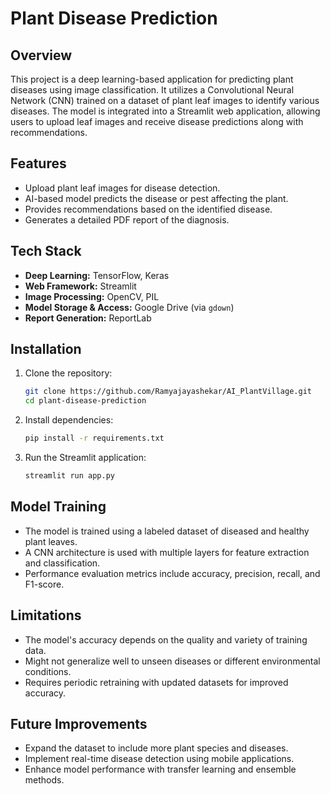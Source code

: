 # Plant Disease Prediction

## Overview
This project is a deep learning-based application for predicting plant diseases using image classification. It utilizes a Convolutional Neural Network (CNN) trained on a dataset of plant leaf images to identify various diseases. The model is integrated into a Streamlit web application, allowing users to upload leaf images and receive disease predictions along with recommendations.

## Features
- Upload plant leaf images for disease detection.
- AI-based model predicts the disease or pest affecting the plant.
- Provides recommendations based on the identified disease.
- Generates a detailed PDF report of the diagnosis.

## Tech Stack
- **Deep Learning:** TensorFlow, Keras
- **Web Framework:** Streamlit
- **Image Processing:** OpenCV, PIL
- **Model Storage & Access:** Google Drive (via `gdown`)
- **Report Generation:** ReportLab

## Installation
1. Clone the repository:
   ```bash
   git clone https://github.com/Ramyajayashekar/AI_PlantVillage.git
   cd plant-disease-prediction
   ```
2. Install dependencies:
   ```bash
   pip install -r requirements.txt
   ```
3. Run the Streamlit application:
   ```bash
   streamlit run app.py
   ```

## Model Training
- The model is trained using a labeled dataset of diseased and healthy plant leaves.
- A CNN architecture is used with multiple layers for feature extraction and classification.
- Performance evaluation metrics include accuracy, precision, recall, and F1-score.

## Limitations
- The model's accuracy depends on the quality and variety of training data.
- Might not generalize well to unseen diseases or different environmental conditions.
- Requires periodic retraining with updated datasets for improved accuracy.

## Future Improvements
- Expand the dataset to include more plant species and diseases.
- Implement real-time disease detection using mobile applications.
- Enhance model performance with transfer learning and ensemble methods.
